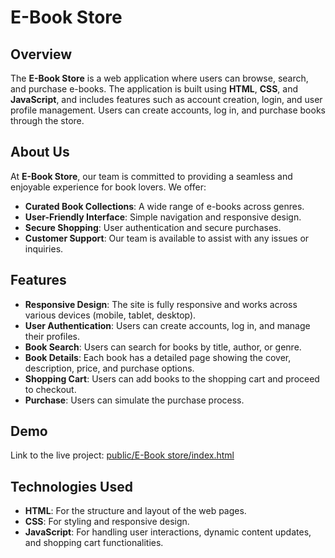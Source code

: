 # E-Book Store

## Overview
The **E-Book Store** is a web application where users can browse, search, and purchase e-books. The application is built using **HTML**, **CSS**, and **JavaScript**, and includes features such as account creation, login, and user profile management. Users can create accounts, log in, and purchase books through the store.

## About Us
At **E-Book Store**, our team is committed to providing a seamless and enjoyable experience for book lovers. We offer:
- **Curated Book Collections**: A wide range of e-books across genres.
- **User-Friendly Interface**: Simple navigation and responsive design.
- **Secure Shopping**: User authentication and secure purchases.
- **Customer Support**: Our team is available to assist with any issues or inquiries.

## Features
- **Responsive Design**: The site is fully responsive and works across various devices (mobile, tablet, desktop).
- **User Authentication**: Users can create accounts, log in, and manage their profiles.
- **Book Search**: Users can search for books by title, author, or genre.
- **Book Details**: Each book has a detailed page showing the cover, description, price, and purchase options.
- **Shopping Cart**: Users can add books to the shopping cart and proceed to checkout.
- **Purchase**: Users can simulate the purchase process.

## Demo
Link to the live project: [public/E-Book store/index.html](#)

## Technologies Used
- **HTML**: For the structure and layout of the web pages.
- **CSS**: For styling and responsive design.
- **JavaScript**: For handling user interactions, dynamic content updates, and shopping cart functionalities.
